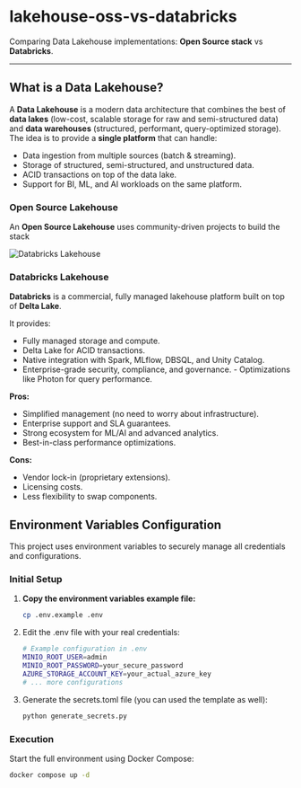 # lakehouse-oss-vs-databricks
Comparing Data Lakehouse implementations: **Open Source stack** vs **Databricks**.

---

## What is a Data Lakehouse?

A **Data Lakehouse** is a modern data architecture that combines the best of **data lakes** (low-cost, scalable storage for raw and semi-structured data) and **data warehouses** (structured, performant, query-optimized storage).  
The idea is to provide a **single platform** that can handle:
- Data ingestion from multiple sources (batch & streaming).
- Storage of structured, semi-structured, and unstructured data.
- ACID transactions on top of the data lake.
- Support for BI, ML, and AI workloads on the same platform.

### Open Source Lakehouse
An **Open Source Lakehouse** uses community-driven projects to build the stack 

![Databricks Lakehouse](https://i.imgur.com/SiMrMcO.png)

### Databricks Lakehouse
**Databricks** is a commercial, fully managed lakehouse platform built on top of **Delta Lake**.  

It provides:
- Fully managed storage and compute. 
- Delta Lake for ACID transactions. 
- Native integration with Spark, MLflow, DBSQL, and Unity Catalog. 
- Enterprise-grade security, compliance, and governance. - Optimizations like Photon for query performance. 

**Pros:** 
   - Simplified management (no need to worry about infrastructure). 
   - Enterprise support and SLA guarantees. 
   - Strong ecosystem for ML/AI and advanced analytics. 
   - Best-in-class performance optimizations.
 
**Cons:**
   - Vendor lock-in (proprietary extensions). 
   - Licensing costs. 
   - Less flexibility to swap components.

## Environment Variables Configuration

This project uses environment variables to securely manage all credentials and configurations.

### Initial Setup

1. **Copy the environment variables example file:**
   ```bash
   cp .env.example .env
2. Edit the .env file with your real credentials:
   ```bash
   # Example configuration in .env
   MINIO_ROOT_USER=admin
   MINIO_ROOT_PASSWORD=your_secure_password
   AZURE_STORAGE_ACCOUNT_KEY=your_actual_azure_key
   # ... more configurations
3. Generate the secrets.toml file (you can used the template as well):
   ```bash
   python generate_secrets.py
### Execution
Start the full environment using Docker Compose:
   ```bash
   docker compose up -d